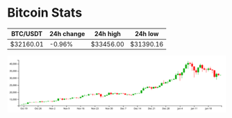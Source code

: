 # Bitcoin Stats

BTC/USDT|24h change|24h high|24h low|
|---|---|---|---|
|$32160.01|-0.96%|$33456.00|$31390.16|

<img src="./chart.svg">
